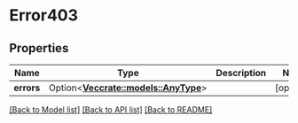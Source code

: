 # Error403

## Properties

Name | Type | Description | Notes
------------ | ------------- | ------------- | -------------
**errors** | Option<[**Vec<crate::models::AnyType>**](AnyType.md)> |  | [optional]

[[Back to Model list]](../README.md#documentation-for-models) [[Back to API list]](../README.md#documentation-for-api-endpoints) [[Back to README]](../README.md)


